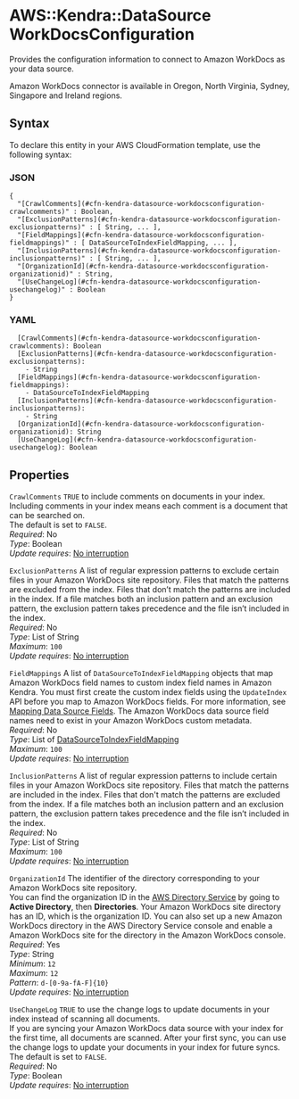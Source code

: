 # AWS::Kendra::DataSource WorkDocsConfiguration<a name="aws-properties-kendra-datasource-workdocsconfiguration"></a>

Provides the configuration information to connect to Amazon WorkDocs as your data source\.

Amazon WorkDocs connector is available in Oregon, North Virginia, Sydney, Singapore and Ireland regions\.

## Syntax<a name="aws-properties-kendra-datasource-workdocsconfiguration-syntax"></a>

To declare this entity in your AWS CloudFormation template, use the following syntax:

### JSON<a name="aws-properties-kendra-datasource-workdocsconfiguration-syntax.json"></a>

```
{
  "[CrawlComments](#cfn-kendra-datasource-workdocsconfiguration-crawlcomments)" : Boolean,
  "[ExclusionPatterns](#cfn-kendra-datasource-workdocsconfiguration-exclusionpatterns)" : [ String, ... ],
  "[FieldMappings](#cfn-kendra-datasource-workdocsconfiguration-fieldmappings)" : [ DataSourceToIndexFieldMapping, ... ],
  "[InclusionPatterns](#cfn-kendra-datasource-workdocsconfiguration-inclusionpatterns)" : [ String, ... ],
  "[OrganizationId](#cfn-kendra-datasource-workdocsconfiguration-organizationid)" : String,
  "[UseChangeLog](#cfn-kendra-datasource-workdocsconfiguration-usechangelog)" : Boolean
}
```

### YAML<a name="aws-properties-kendra-datasource-workdocsconfiguration-syntax.yaml"></a>

```
  [CrawlComments](#cfn-kendra-datasource-workdocsconfiguration-crawlcomments): Boolean
  [ExclusionPatterns](#cfn-kendra-datasource-workdocsconfiguration-exclusionpatterns): 
    - String
  [FieldMappings](#cfn-kendra-datasource-workdocsconfiguration-fieldmappings): 
    - DataSourceToIndexFieldMapping
  [InclusionPatterns](#cfn-kendra-datasource-workdocsconfiguration-inclusionpatterns): 
    - String
  [OrganizationId](#cfn-kendra-datasource-workdocsconfiguration-organizationid): String
  [UseChangeLog](#cfn-kendra-datasource-workdocsconfiguration-usechangelog): Boolean
```

## Properties<a name="aws-properties-kendra-datasource-workdocsconfiguration-properties"></a>

`CrawlComments`  <a name="cfn-kendra-datasource-workdocsconfiguration-crawlcomments"></a>
 `TRUE` to include comments on documents in your index\. Including comments in your index means each comment is a document that can be searched on\.  
The default is set to `FALSE`\.  
*Required*: No  
*Type*: Boolean  
*Update requires*: [No interruption](https://docs.aws.amazon.com/AWSCloudFormation/latest/UserGuide/using-cfn-updating-stacks-update-behaviors.html#update-no-interrupt)

`ExclusionPatterns`  <a name="cfn-kendra-datasource-workdocsconfiguration-exclusionpatterns"></a>
A list of regular expression patterns to exclude certain files in your Amazon WorkDocs site repository\. Files that match the patterns are excluded from the index\. Files that don’t match the patterns are included in the index\. If a file matches both an inclusion pattern and an exclusion pattern, the exclusion pattern takes precedence and the file isn’t included in the index\.  
*Required*: No  
*Type*: List of String  
*Maximum*: `100`  
*Update requires*: [No interruption](https://docs.aws.amazon.com/AWSCloudFormation/latest/UserGuide/using-cfn-updating-stacks-update-behaviors.html#update-no-interrupt)

`FieldMappings`  <a name="cfn-kendra-datasource-workdocsconfiguration-fieldmappings"></a>
A list of `DataSourceToIndexFieldMapping` objects that map Amazon WorkDocs field names to custom index field names in Amazon Kendra\. You must first create the custom index fields using the `UpdateIndex` API before you map to Amazon WorkDocs fields\. For more information, see [Mapping Data Source Fields](https://docs.aws.amazon.com/kendra/latest/dg/field-mapping.html)\. The Amazon WorkDocs data source field names need to exist in your Amazon WorkDocs custom metadata\.  
*Required*: No  
*Type*: List of [DataSourceToIndexFieldMapping](aws-properties-kendra-datasource-datasourcetoindexfieldmapping.md)  
*Maximum*: `100`  
*Update requires*: [No interruption](https://docs.aws.amazon.com/AWSCloudFormation/latest/UserGuide/using-cfn-updating-stacks-update-behaviors.html#update-no-interrupt)

`InclusionPatterns`  <a name="cfn-kendra-datasource-workdocsconfiguration-inclusionpatterns"></a>
A list of regular expression patterns to include certain files in your Amazon WorkDocs site repository\. Files that match the patterns are included in the index\. Files that don't match the patterns are excluded from the index\. If a file matches both an inclusion pattern and an exclusion pattern, the exclusion pattern takes precedence and the file isn’t included in the index\.  
*Required*: No  
*Type*: List of String  
*Maximum*: `100`  
*Update requires*: [No interruption](https://docs.aws.amazon.com/AWSCloudFormation/latest/UserGuide/using-cfn-updating-stacks-update-behaviors.html#update-no-interrupt)

`OrganizationId`  <a name="cfn-kendra-datasource-workdocsconfiguration-organizationid"></a>
The identifier of the directory corresponding to your Amazon WorkDocs site repository\.  
You can find the organization ID in the [AWS Directory Service](https://console.aws.amazon.com/directoryservicev2/) by going to **Active Directory**, then **Directories**\. Your Amazon WorkDocs site directory has an ID, which is the organization ID\. You can also set up a new Amazon WorkDocs directory in the AWS Directory Service console and enable a Amazon WorkDocs site for the directory in the Amazon WorkDocs console\.  
*Required*: Yes  
*Type*: String  
*Minimum*: `12`  
*Maximum*: `12`  
*Pattern*: `d-[0-9a-fA-F]{10}`  
*Update requires*: [No interruption](https://docs.aws.amazon.com/AWSCloudFormation/latest/UserGuide/using-cfn-updating-stacks-update-behaviors.html#update-no-interrupt)

`UseChangeLog`  <a name="cfn-kendra-datasource-workdocsconfiguration-usechangelog"></a>
 `TRUE` to use the change logs to update documents in your index instead of scanning all documents\.  
If you are syncing your Amazon WorkDocs data source with your index for the first time, all documents are scanned\. After your first sync, you can use the change logs to update your documents in your index for future syncs\.  
The default is set to `FALSE`\.  
*Required*: No  
*Type*: Boolean  
*Update requires*: [No interruption](https://docs.aws.amazon.com/AWSCloudFormation/latest/UserGuide/using-cfn-updating-stacks-update-behaviors.html#update-no-interrupt)